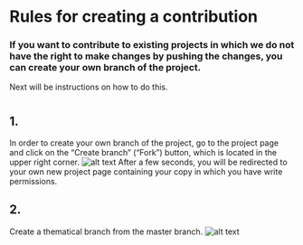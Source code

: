 # Rules for creating a contribution

### If you want to contribute to existing projects in which we do not have the right to make changes by pushing the changes, you can create your own branch of the project.
 Next will be instructions on how to do this.
 #
 #
 #
## 1.
In order to create your own branch of the project, go to the project page and click on the “Create branch” 
(“Fork”) button, which is located in the upper right corner.
![alt text](https://sun9-33.userapi.com/LB_tZBLQODGjCUyNVbmpbj0B14NtLyB-c1EbPg/KWfV_o4S538.jpg "Fork")
After a few seconds, you will be redirected to your own new project page containing your copy in which you have write permissions.
## 2.
Create a thematical branch from the master branch.
![alt text](https://sun1-97.userapi.com/7fO3LstNa3Fd05UReTXbQ8c3kdRXKMLk7oyInw/LzO9J113SkE.jpg "Your thematical branch")
